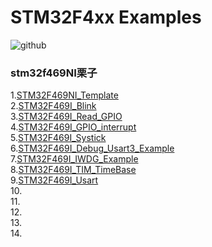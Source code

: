 # STM32F4xx Examples


![github](https://github.com/TyMaker/STM32F4xx/blob/master/STM32F469I-DISCO/Documentation/Picture/en.stm32f469i-disco.jpg "github")

### stm32f469NI栗子
1.[STM32F469NI_Template](https://github.com/TyMaker/STM32F4xx/tree/master/STM32F469I-DISCO/Projects/STM32F469I_Template)<br />
2.[STM32F469I_Blink](https://github.com/TyMaker/STM32F4xx/tree/master/STM32F469I-DISCO/Projects/STM32F469I_Blink)<br />
3.[STM32F469I_Read_GPIO](https://github.com/TyMaker/STM32F4xx/tree/master/STM32F469I-DISCO/Projects/STM32F469I_Read_GPIO)<br />
4.[STM32F469I_GPIO_interrupt](https://github.com/TyMaker/STM32F4xx/tree/master/STM32F469I-DISCO/Projects/STM32F469I_GPIO_interrupt)<br />
5.[STM32F469I_Systick](https://github.com/TyMaker/STM32F4xx/tree/master/STM32F469I-DISCO/Projects/STM32F469I_Systick)<br />
6.[STM32F469I_Debug_Usart3_Example](https://github.com/TyMaker/STM32F4xx/tree/master/STM32F469I-DISCO/Projects/STM32F469I_Debug_Usart3_Example)<br />
7.[STM32F469I_IWDG_Example](https://github.com/TyMaker/STM32F4xx/tree/master/STM32F469I-DISCO/Projects/STM32F469I_IWDG_Example)<br />
8.[STM32F469I_TIM_TimeBase](https://github.com/TyMaker/STM32F4xx/tree/master/STM32F469I-DISCO/Projects/STM32F469I_TIM_TimeBase)<br />
9.[STM32F469I_Usart](https://github.com/TyMaker/STM32F4xx/tree/master/STM32F469I-DISCO/Projects/STM32F469I_Usart)<br />
10.[]()<br />
11.[]()<br />
12.[]()<br />
13.[]()<br />
14.[]()<br />